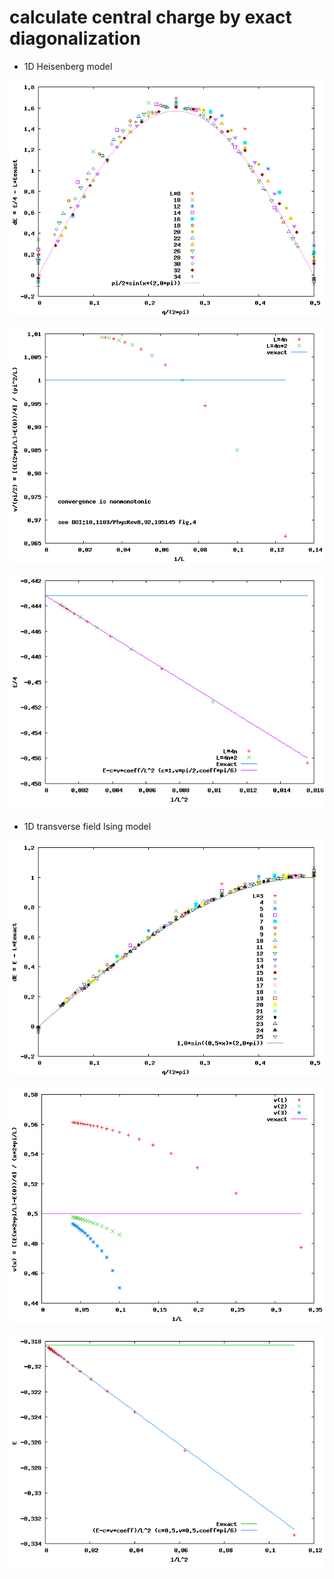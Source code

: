 # calculate central charge by exact diagonalization

* 1D Heisenberg model

![energy dispersion](https://raw.githubusercontent.com/ryuikaneko/exact_diagonalization_central_charge/master/1d_Heisenberg/plot/fig_ene_dispersion.png "energy dispersion")

![velocity extrapolation](https://raw.githubusercontent.com/ryuikaneko/exact_diagonalization_central_charge/master/1d_Heisenberg/plot/fig_ene_velocity.png "velocity extrapolation")

![energy size dependence](https://raw.githubusercontent.com/ryuikaneko/exact_diagonalization_central_charge/master/1d_Heisenberg/plot/fig_ene_sizedep.png "energy size dependence")

* 1D transverse field Ising model

![energy dispersion](https://raw.githubusercontent.com/ryuikaneko/exact_diagonalization_central_charge/master/1d_TransverseFieldIsing/plot/fig_ene_dispersion.png "energy dispersion")

![velocity extrapolation](https://raw.githubusercontent.com/ryuikaneko/exact_diagonalization_central_charge/master/1d_TransverseFieldIsing/plot/fig_ene_velocity.png "velocity extrapolation")

![energy size dependence](https://raw.githubusercontent.com/ryuikaneko/exact_diagonalization_central_charge/master/1d_TransverseFieldIsing/plot/fig_ene_sizedep.png "energy size dependence")

